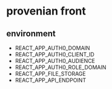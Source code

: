 # provenian front

## environment

- REACT_APP_AUTH0_DOMAIN
- REACT_APP_AUTH0_CLIENT_ID
- REACT_APP_AUTH0_AUDIENCE
- REACT_APP_AUTH0_ROLE_DOMAIN
- REACT_APP_FILE_STORAGE
- REACT_APP_API_ENDPOINT
